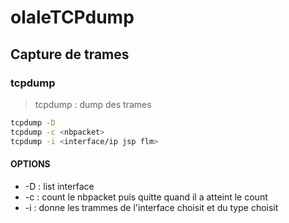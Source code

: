 # olaleTCPdump

## Capture de trames

### tcpdump

> tcpdump : dump des trames

```bash
tcpdump -D
tcpdump -c <nbpacket>
tcpdump -i <interface/ip jsp flm>
```

#### OPTIONS

- -D : list interface
- -c : count le nbpacket puis quitte quand il a atteint le count
- -i : donne les trammes de l'interface choisit et du type choisit

